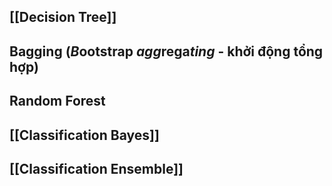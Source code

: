 ## [[Decision Tree]]

## Bagging (*B*ootstrap *agg*rega*ting* - khởi động tổng hợp)

## Random Forest

## [[Classification Bayes]]

## [[Classification Ensemble]]


